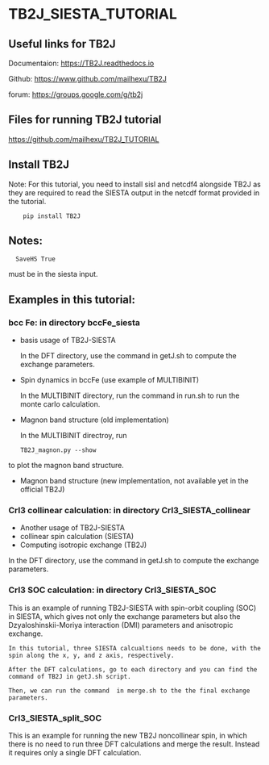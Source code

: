 # TB2J\_SIESTA\_TUTORIAL

## Useful links for TB2J
 Documentaion: https://TB2J.readthedocs.io

 Github: https://www.github.com/mailhexu/TB2J

 forum: https://groups.google.com/g/tb2j

## Files for running TB2J tutorial

  https://github.com/mailhexu/TB2J_TUTORIAL



## Install TB2J

Note: For this tutorial, you need to install sisl and netcdf4 alongside TB2J as they are required to read the SIESTA output in the netcdf format provided in the tutorial.

```
    pip install TB2J
```

## Notes:
```
  SaveHS True
```
  must be in the siesta input. 


## Examples in this tutorial:




### bcc Fe: in directory  bccFe\_siesta
  - basis usage of TB2J-SIESTA 

    In the DFT directory, use the command in getJ.sh to compute the exchange parameters.

  - Spin dynamics in bccFe (use example of MULTIBINIT)

    In the MULTIBINIT directory, run the command in run.sh 
    to run the monte carlo calculation. 

  - Magnon band structure (old implementation)


    In the MULTIBINIT directroy, run 

    ```
    TB2J_magnon.py --show
    ```

  to plot the magnon band structure.

  - Magnon band structure (new implementation, not available yet in the official TB2J)



### CrI3 collinear calculation:  in directory CrI3\_SIESTA\_collinear 
   - Another usage of TB2J-SIESTA
   - collinear spin calculation (SIESTA)
   - Computing isotropic exchange (TB2J)

   In the DFT directory, use the command in getJ.sh to compute the exchange parameters.

### CrI3 SOC calculation: in directory CrI3\_SIESTA\_SOC
This is an example of running TB2J-SIESTA with spin-orbit coupling (SOC) in SIESTA, which gives not only the exchange parameters but also the Dzyaloshinskii-Moriya interaction (DMI) parameters and anisotropic exchange.

    In this tutorial, three SIESTA calcualtions needs to be done, with the spin along the x, y, and z axis, respectively.

    After the DFT calculations, go to each directory and you can find the command of TB2J in getJ.sh script. 

    Then, we can run the command  in merge.sh to the the final exchange parameters.


###    CrI3\_SIESTA\_split\_SOC

This is an example for running the new TB2J noncollinear spin, in which there is no need to run three DFT calculations and merge the result. Instead it requires only a single DFT calculation. 


